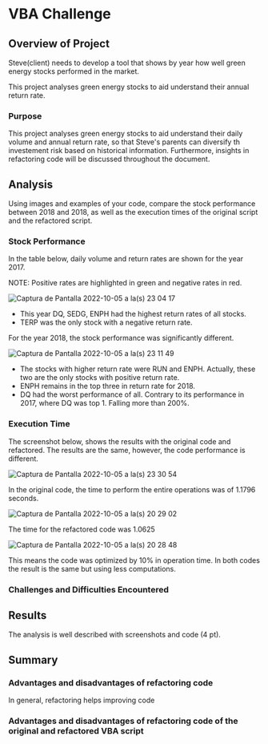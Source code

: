 # VBA Challenge

## Overview of Project

Steve(client) needs to develop a tool that shows by year how well green energy stocks performed in the market.


This project analyses green energy stocks to aid understand their annual return rate.

### Purpose
This project analyses green energy stocks to aid understand their daily volume and annual return rate, so that Steve's parents can diversify th investement risk based on historical information. Furthermore, insights in refactoring code will be discussed throughout the document.


## Analysis 

Using images and examples of your code, compare the stock performance between 2018 and 2018, as well as the execution times of the original script and the refactored script.

### Stock Performance

In the table below, daily volume and return rates are shown for the year 2017.

NOTE: Positive rates are highlighted in green and negative rates in red. 

![Captura de Pantalla 2022-10-05 a la(s) 23 04 17](https://user-images.githubusercontent.com/114015620/194211499-38821e26-e309-4239-b6c0-341345dfe063.png)

  - This year DQ, SEDG, ENPH had the highest return rates of all stocks. 
  - TERP was the only stock with a negative return rate. 

For the year 2018, the stock performance was significantly different. 

![Captura de Pantalla 2022-10-05 a la(s) 23 11 49](https://user-images.githubusercontent.com/114015620/194212241-067f3dfb-152c-4a2a-9216-3c4e8ae1b242.png)

  - The stocks with higher return rate were RUN and ENPH. Actually, these two are the only stocks with positive return rate.
  - ENPH remains in the top three in return rate for 2018.
  - DQ had the worst performance of all. Contrary to its performance in 2017, where DQ was top 1. Falling more than 200%.

### Execution Time

The screenshot below, shows the results with the original code and refactored. The results are the same, however, the code performance is different.

![Captura de Pantalla 2022-10-05 a la(s) 23 30 54](https://user-images.githubusercontent.com/114015620/194214419-6c1676f2-362c-404e-a98b-a4ba88db4064.png)

In the original code, the time to perform the entire operations was of 1.1796 seconds. 

![Captura de Pantalla 2022-10-05 a la(s) 20 29 02](https://user-images.githubusercontent.com/114015620/194213221-f5ceea3b-2ead-42dd-a9e9-f64001f83714.png)

The time for the refactored code was 1.0625

![Captura de Pantalla 2022-10-05 a la(s) 20 28 48](https://user-images.githubusercontent.com/114015620/194213270-92f63a66-4159-493f-830f-2a06f1f0bcb6.png)

This means the code was optimized by 10% in operation time. In both codes the result is the same but using less computations.


### Challenges and Difficulties Encountered

## Results
The analysis is well described with screenshots and code (4 pt).

## Summary
### Advantages and disadvantages of refactoring code

In general, refactoring helps improving code 


### Advantages and disadvantages of refactoring code of the original and refactored VBA script

